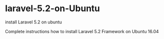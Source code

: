 # laravel-5.2-on-Ubuntu
install Laravel 5.2 on ubuntu

Complete instructions how to install Laravel 5.2 Framework on Ubuntu 16.04


